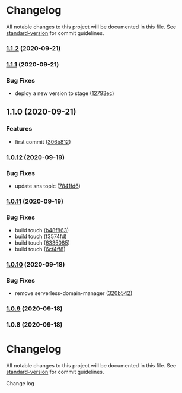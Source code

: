 # Changelog

All notable changes to this project will be documented in this file. See [standard-version](https://github.com/conventional-changelog/standard-version) for commit guidelines.

### [1.1.2](https://github.com/loganH/serverless_githubaction/compare/v1.1.1...v1.1.2) (2020-09-21)

### [1.1.1](https://github.com/loganH/serverless_githubaction/compare/v1.1.0...v1.1.1) (2020-09-21)


### Bug Fixes

* deploy a new version to stage ([12793ec](https://github.com/loganH/serverless_githubaction/commit/12793ec41560054211cf4ee613e14dbaace2fa1a))

## 1.1.0 (2020-09-21)


### Features

* first commit ([306b812](https://github.com/loganH/serverless_githubaction/commit/306b812e8232e50cbcc9a65869d04e7b6a67686c))

### [1.0.12](https://github.com/loganH/serverless_githubaction/compare/v1.0.11...v1.0.12) (2020-09-19)


### Bug Fixes

* update sns topic ([7841fd6](https://github.com/loganH/serverless_githubaction/commit/7841fd696230d6b78af337c7cb511041c67fc0ca))

### [1.0.11](https://github.com/loganH/serverless_githubaction/compare/v1.0.10...v1.0.11) (2020-09-19)


### Bug Fixes

* build touch ([b48f863](https://github.com/loganH/serverless_githubaction/commit/b48f863cd2ed2460190ccd43bdb4a65acae399f6))
* build touch ([f3574fd](https://github.com/loganH/serverless_githubaction/commit/f3574fd855fd9f330cb338a5447766c87e3fc2fd))
* build touch ([6335085](https://github.com/loganH/serverless_githubaction/commit/63350852480b81e62fd9bc024ddf9d1732d12f53))
* build touch ([6cf4ff8](https://github.com/loganH/serverless_githubaction/commit/6cf4ff873c40f1f36333bd85f886e5c100d55aaa))

### [1.0.10](https://github.com/loganH/serverless_githubaction/compare/v1.0.9...v1.0.10) (2020-09-18)


### Bug Fixes

* remove serverless-domain-manager ([320b542](https://github.com/loganH/serverless_githubaction/commit/320b542053d0d07a4f04a034eea98ef2e379b932))

### [1.0.9](https://github.com/loganH/serverless_githubaction/compare/v1.0.8...v1.0.9) (2020-09-18)

### 1.0.8 (2020-09-18)

# Changelog

All notable changes to this project will be documented in this file. See [standard-version](https://github.com/conventional-changelog/standard-version) for commit guidelines.

Change log
